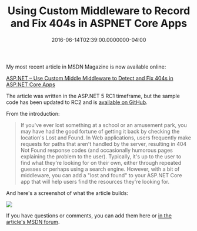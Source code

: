﻿---
title: Using Custom Middleware to Record and Fix 404s in ASPNET Core Apps
date: "2016-06-14T02:39:00.0000000-04:00"
description: >+
featuredImage: /img/ic854853.png
---

My most recent article in MSDN Magazine is now available online:

[ASP.NET – Use Custom Middle Middleware to Detect and Fix 404s in ASP.NET Core Apps](https://msdn.microsoft.com/en-us/magazine/mt707525.aspx)

The article was written in the ASP.NET 5 RC1 timeframe, but the sample code has been updated to RC2 and is [available on GitHub](https://github.com/ardalis/NotFoundMiddlewareSample).

From the introduction:

> If you've ever lost something at a school or an amusement park, you may have had the good fortune of getting it back by checking the location's Lost and Found. In Web applications, users frequently make requests for paths that aren't handled by the server, resulting in 404 Not Found response codes (and occasionally humorous pages explaining the problem to the user). Typically, it's up to the user to find what they're looking for on their own, either through repeated guesses or perhaps using a search engine. However, with a bit of middleware, you can add a "lost and found" to your ASP.NET Core app that will help users find the resources they're looking for.

And here's a screenshot of what the article builds:

![](/img/ic853846.png)

If you have questions or comments, you can add them here or [in the article's MSDN forum](https://social.msdn.microsoft.com/forums/en-us/be9534bb-e886-4a40-b5d3-1d6a499721f7/aspnet-use-custom-middleware-to-detect-and-fix-404s-in-aspnet-core-apps?forum=msdnmagazine).

